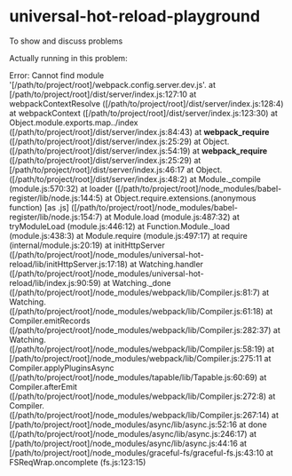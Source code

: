 # universal-hot-reload-playground
To show and discuss problems

Actually running in this problem:

Error: Cannot find module '[/path/to/project/root]/webpack.config.server.dev.js'.
  at [/path/to/project/root]/dist/server/index.js:127:10
  at webpackContextResolve ([/path/to/project/root]/dist/server/index.js:128:4)
  at webpackContext ([/path/to/project/root]/dist/server/index.js:123:30)
  at Object.module.exports.map../index ([/path/to/project/root]/dist/server/index.js:84:43)
  at __webpack_require__ ([/path/to/project/root]/dist/server/index.js:25:29)
  at Object.<anonymous> ([/path/to/project/root]/dist/server/index.js:54:19)
  at __webpack_require__ ([/path/to/project/root]/dist/server/index.js:25:29)
  at [/path/to/project/root]/dist/server/index.js:46:17
  at Object.<anonymous> ([/path/to/project/root]/dist/server/index.js:48:2)
  at Module._compile (module.js:570:32)
  at loader ([/path/to/project/root]/node_modules/babel-register/lib/node.js:144:5)
  at Object.require.extensions.(anonymous function) [as .js] ([/path/to/project/root]/node_modules/babel-register/lib/node.js:154:7)
  at Module.load (module.js:487:32)
  at tryModuleLoad (module.js:446:12)
  at Function.Module._load (module.js:438:3)
  at Module.require (module.js:497:17)
  at require (internal/module.js:20:19)
  at initHttpServer ([/path/to/project/root]/node_modules/universal-hot-reload/lib/initHttpServer.js:17:18)
  at Watching.handler ([/path/to/project/root]/node_modules/universal-hot-reload/lib/index.js:90:59)
  at Watching._done ([/path/to/project/root]/node_modules/webpack/lib/Compiler.js:81:7)
  at Watching.<anonymous> ([/path/to/project/root]/node_modules/webpack/lib/Compiler.js:61:18)
  at Compiler.emitRecords ([/path/to/project/root]/node_modules/webpack/lib/Compiler.js:282:37)
  at Watching.<anonymous> ([/path/to/project/root]/node_modules/webpack/lib/Compiler.js:58:19)
  at [/path/to/project/root]/node_modules/webpack/lib/Compiler.js:275:11
  at Compiler.applyPluginsAsync ([/path/to/project/root]/node_modules/tapable/lib/Tapable.js:60:69)
  at Compiler.afterEmit ([/path/to/project/root]/node_modules/webpack/lib/Compiler.js:272:8)
  at Compiler.<anonymous> ([/path/to/project/root]/node_modules/webpack/lib/Compiler.js:267:14)
  at [/path/to/project/root]/node_modules/async/lib/async.js:52:16
  at done ([/path/to/project/root]/node_modules/async/lib/async.js:246:17)
  at [/path/to/project/root]/node_modules/async/lib/async.js:44:16
  at [/path/to/project/root]/node_modules/graceful-fs/graceful-fs.js:43:10
  at FSReqWrap.oncomplete (fs.js:123:15)
